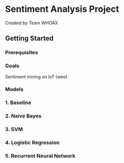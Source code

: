 # Sentiment Analysis Project

Created by Team WHOAX

## Getting Started

### Prerequisites

### Goals

Sentiment mining on IoT tweet. 

### Models 

### 1. Baseline

### 2. Naive Bayes

### 3. SVM

### 4. Logistic Regression

### 5. Recurrent Neural Network


